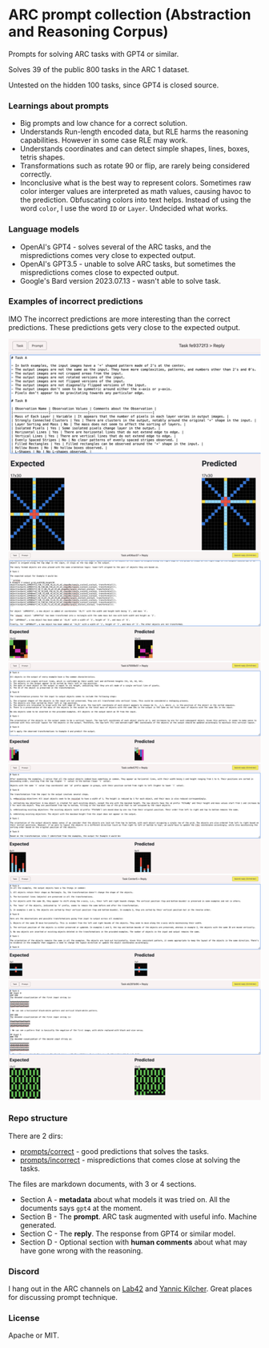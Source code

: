 # ARC prompt collection (Abstraction and Reasoning Corpus)

Prompts for solving ARC tasks with GPT4 or similar.

Solves 39 of the public 800 tasks in the ARC 1 dataset.

Untested on the hidden 100 tasks, since GPT4 is closed source.

### Learnings about prompts

* Big prompts and low chance for a correct solution.
* Understands Run-length encoded data, but RLE harms the reasoning capabilities. However in some case RLE may work.
* Understands coordinates and can detect simple shapes, lines, boxes, tetris shapes.
* Transformations such as rotate 90 or flip, are rarely being considered correctly.
* Inconclusive what is the best way to represent colors. Sometimes raw color interger values are interpreted as math values, causing havoc to the prediction. Obfuscating colors into text helps. Instead of using the word `color`, I use the word `ID` or `Layer`. Undecided what works.

### Language models
* OpenAI's GPT4 - solves several of the ARC tasks, and the mispredictions comes very close to expected output.
* OpenAI's GPT3.5 - unable to solve ARC tasks, but sometimes the mispredictions comes close to expected output.
* Google's Bard version 2023.07.13 - wasn't able to solve task.

### Examples of incorrect predictions

IMO The incorrect predictions are more interesting than the correct predictions.
These predictions gets very close to the expected output.

<img src="documents/arc_fe9372f3_incorrect.jpg">

<img src="documents/arc_a406ac07_incorrect.jpg">

<img src="documents/arc_b7999b51_incorrect.jpg">

<img src="documents/arc_cd9d57f2_incorrect.jpg">

<img src="documents/arc_Center5_incorrect.jpg">

<img src="documents/arc_eb281b96_incorrect.jpg">


### Repo structure

There are 2 dirs:
- [prompts/correct](prompts/correct) - good predictions that solves the tasks.
- [prompts/incorrect](prompts/incorrect) - mispredictions that comes close at solving the tasks.

The files are markdown documents, with 3 or 4 sections.
- Section A - **metadata** about what models it was tried on. All the documents says `gpt4` at the moment.
- Section B - The **prompt**. ARC task augmented with useful info. Machine generated.
- Section C - The **reply**. The response from GPT4 or similar model.
- Section D - Optional section with **human comments** about what may have gone wrong with the reasoning.

### Discord

I hang out in the ARC channels on [Lab42](https://discord.gg/waRCYPEc6C) and [Yannic Kilcher](https://ykilcher.com/discord).
Great places for discussing prompt technique.

### License

Apache or MIT.
